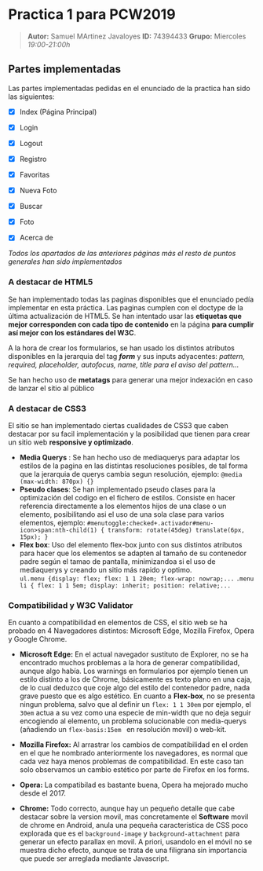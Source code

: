 # Practica 1 para PCW2019
> **Autor:** Samuel MArtinez Javaloyes
> **ID:** 74394433
> **Grupo:** Miercoles *19:00-21:00h*


## Partes implementadas

Las partes implementadas pedidas en el enunciado de la practica han sido las siguientes:

-  [x] Index (Página Principal)

-  [x] Login

-  [x] Logout

-  [x] Registro

-  [x] Favoritas

-  [x] Nueva Foto

-  [x] Buscar

-  [x] Foto

-  [x] Acerca de

*Todos los apartados de las anteriores páginas más el resto de puntos generales han sido implementados*

### A destacar de HTML5

Se han implementado todas las paginas disponibles que el enunciado pedía implementar en esta práctica. Las paginas cumplen con el doctype de la última actualización de HTML5. Se han intentado usar las **etiquetas que mejor corresponden con cada tipo de contenido** en la página **para cumplir así mejor con los estándares del W3C**.

  

A la hora de crear los formularios, se han usado los distintos atributos disponibles en la jerarquia del tag ***form*** y sus inputs adyacentes: *pattern, required, placeholder, autofocus, name, title para el aviso del pattern...*

  

Se han hecho uso de **metatags** para generar una mejor indexación en caso de lanzar el sitio al público

  

### A destacar de CSS3

El sitio se han implementado ciertas cualidades de CSS3 que caben destacar por su facil implementación y la posibilidad que tienen para crear un sitio web **responsive y optimizado**.

  

-  **Media Querys** : Se han hecho uso de mediaquerys para adaptar los estilos de la pagina en las distintas resoluciones posibles, de tal forma que la jerarquia de querys cambia segun resolución, ejemplo: `@media (max-width: 870px) {}`
- **Pseudo clases**: Se han implementado pseudo clases para la optimización del codigo en el fichero de estilos. Consiste en hacer referencia directamente a los elementos hijos de una clase o un elemento, posibilitando asi el uso de una sola clase para varios elementos, ejemplo:
`#menutoggle:checked+.activador#menu-icon>span:nth-child(1) { transform: rotate(45deg) translate(6px, 15px); }`
- **Flex box**: Uso del elemento flex-box junto con sus distintos atributos para hacer que los elementos se adapten al tamaño de su contenedor padre según el tamao de pantalla, minimizandoa si el uso de mediaquerys y creando un sitio más rapido y optimo.  
`ul.menu {display: flex; flex: 1 1 20em; flex-wrap: nowrap;...`
`.menu li { flex: 1 1 5em; display: inherit; position: relative;...`


### Compatibilidad y W3C Validator

En cuanto a compatibilidad en elementos de CSS, el sitio web se ha probado en 4 Navegadores distintos: Microsoft Edge, Mozilla Firefox, Opera y Google Chrome.

- **Microsoft Edge:** En el actual navegador sustituto de Explorer, no se ha encontrado muchos problemas a la hora de generar compatibilidad, aunque algo había. Los warnings en formularios por ejemplo tienen un estilo distinto a los de Chrome, básicamente es texto plano en una caja, de lo cual deduzco que coje algo del estilo del contenedor padre, nada grave puesto que es algo estético. En cuanto a **Flex-box**, no se presenta ningun problema, salvo que al definir un `flex: 1 1 30em` por ejemplo, el `30em` actua a su vez como una especie de min-width que no deja seguir encogiendo al elemento, un problema solucionable con media-querys (añadiendo un `flex-basis:15em ` en resolución movil) o web-kit.

- **Mozilla Firefox:** Al arrastrar los cambios de compatibilidad en el orden en el que he nombrado anteriormente los navegadores, es normal que cada vez haya menos problemas de compatibilidad. En este caso tan solo observamos un cambio estético por parte de Firefox en los forms.

- **Opera:** La compatibilad es bastante buena, Opera ha mejorado mucho desde el 2017.

- **Chrome:** Todo correcto, aunque hay un pequeño detalle que cabe destacar sobre la version movil, mas concretamente el 
**Software** movil de chrome en Android, anula una pequeña caracteristica de CSS poco explorada que es el `background-image` y `background-attachment` para generar un efecto parallax en movil. A priori, usandolo en el móvil no se muestra dicho efecto, aunque se trata de una filigrana sin importancia que puede ser arreglada mediante Javascript.

